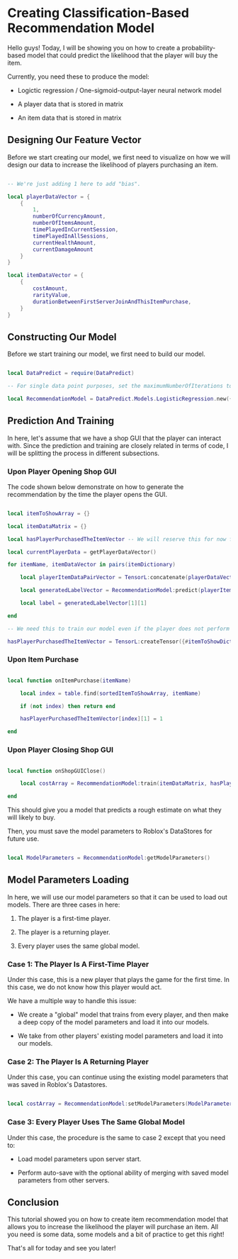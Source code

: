 # Creating Classification-Based Recommendation Model

Hello guys! Today, I will be showing you on how to create a probability-based model that could predict the likelihood that the player will buy the item.

Currently, you need these to produce the model:

* Logictic regression / One-sigmoid-output-layer neural network model

* A player data that is stored in matrix

* An item data that is stored in matrix

## Designing Our Feature Vector

Before we start creating our model, we first need to visualize on how we will design our data to increase the likelihood of players purchasing an item.

```lua

-- We're just adding 1 here to add "bias".

local playerDataVector = {
    {
        1,
        numberOfCurrencyAmount,
        numberOfItemsAmount,
        timePlayedInCurrentSession,
        timePlayedInAllSessions,
        currentHealthAmount,
        currentDamageAmount
    }
}

local itemDataVector = {
    {
        costAmount,
        rarityValue,
        durationBetweenFirstServerJoinAndThisItemPurchase,
    }
}

```

## Constructing Our Model

Before we start training our model, we first need to build our model.

```lua

local DataPredict = require(DataPredict)

-- For single data point purposes, set the maximumNumberOfIterations to 1 to avoid overfitting. Additionally, the more number of maximumNumberOfIterations you have, the lower the learningRate it should be to avoid "inf" and "nan" issues.

local RecommendationModel = DataPredict.Models.LogisticRegression.new({maximumNumberOfIterations = 1, learningRate = 0.3})

```

## Prediction And Training

In here, let's assume that we have a shop GUI that the player can interact with. Since the prediction and training are closely related in terms of code, I will be splitting the process in different subsections.

### Upon Player Opening Shop GUI

The code shown below demonstrate on how to generate the recommendation by the time the player opens the GUI.

```lua

local itemToShowArray = {}

local itemDataMatrix = {}

local hasPlayerPurchasedTheItemVector -- We will reserve this for now for readibility

local currentPlayerData = getPlayerDataVector()

for itemName, itemDataVector in pairs(itemDictionary)

    local playerItemDataPairVector = TensorL:concatenate(playerDataVector, itemDataVector, 2)

    local generatedLabelVector = RecommendationModel:predict(playerItemDataPairVector, true)

    local label = generatedLabelVector[1][1]

end

-- We need this to train our model even if the player does not perform the purchase. Every data counts!

hasPlayerPurchasedTheItemVector = TensorL:createTensor({#itemToShowDictionary, 1}) 

```

### Upon Item Purchase

```lua

local function onItemPurchase(itemName)

    local index = table.find(sortedItemToShowArray, itemName)

    if (not index) then return end

    hasPlayerPurchasedTheItemVector[index][1] = 1

end

```

### Upon Player Closing Shop GUI

```lua

local function onShopGUIClose()

    local costArray = RecommendationModel:train(itemDataMatrix, hasPlayerPurchasedTheItemVector)

end

```

This should give you a model that predicts a rough estimate on what they will likely to buy.

Then, you must save the model parameters to Roblox's DataStores for future use.

```lua

local ModelParameters = RecommendationModel:getModelParameters()

```

## Model Parameters Loading 

In here, we will use our model parameters so that it can be used to load out models. There are three cases in here:

1. The player is a first-time player.

2. The player is a returning player.

3. Every player uses the same global model.

### Case 1: The Player Is A First-Time Player

Under this case, this is a new player that plays the game for the first time. In this case, we do not know how this player would act.

We have a multiple way to handle this issue:

* We create a "global" model that trains from every player, and then make a deep copy of the model parameters and load it into our models.

* We take from other players' existing model parameters and load it into our models.

### Case 2: The Player Is A Returning Player

Under this case, you can continue using the existing model parameters that was saved in Roblox's Datastores.

```lua

local costArray = RecommendationModel:setModelParameters(ModelParameters)

```

### Case 3: Every Player Uses The Same Global Model

Under this case, the procedure is the same to case 2 except that you need to:

* Load model parameters upon server start.

* Perform auto-save with the optional ability of merging with saved model parameters from other servers.

## Conclusion

This tutorial showed you on how to create item recommendation model that allows you to increase the likelihood the player will purchase an item. All you need is some data, some models and a bit of practice to get this right!

That's all for today and see you later!
